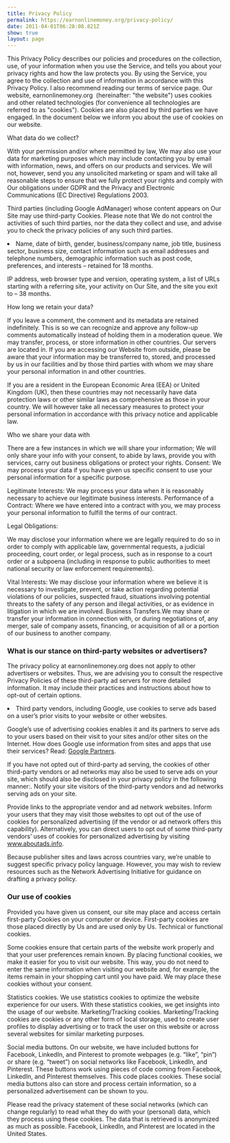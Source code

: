 ```yaml
---
title: Privacy Policy
permalink: https://earnonlinemoney.org/privacy-policy/
date: 2011-04-01T06:28:08.821Z
show: true
layout: page
---
```

This Privacy Policy describes our policies and procedures on the collection, use, of your information when you use the Service, and tells you about your privacy rights and how the law protects you. By using the Service, you agree to the collection and use of information in accordance with this Privacy Policy. I also recommend reading our terms of service page. Our website, earnonlinemoney.org&nbsp; (hereinafter: "the website") uses cookies and other related technologies (for convenience all technologies are referred to as "cookies"). Cookies are also placed by third parties we have engaged. In the document below we inform you about the use of cookies on our website.

What data do we collect?

With your permission and/or where permitted by law, We may also use your data for marketing purposes which may include contacting you by email with information, news, and offers on our products and services. We will not, however, send you any unsolicited marketing or spam and will take all reasonable steps to ensure that we fully protect your rights and comply with Our obligations under GDPR and the Privacy and Electronic Communications (EC Directive) Regulations 2003.

Third parties (including Google AdManager) whose content appears on Our Site may use third-party Cookies. Please note that We do not control the activities of such third parties, nor the data they collect and use, and advise you to check the privacy policies of any such third parties.<li>Name, date of birth, gender, business/company name, job title, business sector, business size, contact information such as email addresses and telephone numbers, demographic information such as post code, preferences, and interests – retained for 18 months.

IP address, web browser type and version, operating system, a list of URLs starting with a referring site, your activity on Our Site, and the site you exit to – 38 months.

How long we retain your data?

If you leave a comment, the comment and its metadata are retained indefinitely. This is so we can recognize and approve any follow-up comments automatically instead of holding them in a moderation queue.
We may transfer, process, or store information in other countries. Our servers are located in. If you are accessing our Website from outside, please be aware that your information may be transferred to, stored, and processed by us in our facilities and by those third parties with whom we may share your personal information in and other countries.

If you are a resident in the European Economic Area (EEA) or United Kingdom (UK), then these countries may not necessarily have data protection laws or other similar laws as comprehensive as those in your country. We will however take all necessary measures to protect your personal information in accordance with this privacy notice and applicable law.

Who we share your data with

There are a few instances in which we will share your information; We will only share your info with your consent, to abide by laws, provide you with services, carry out business obligations or protect your rights. Consent: We may process your data if you have given us specific consent to use your personal information for a specific purpose.

Legitimate Interests: We may process your data when it is reasonably necessary to achieve our legitimate business interests.
Performance of a Contract: Where we have entered into a contract with you, we may process your personal information to fulfill the terms of our contract.

Legal Obligations:

We may disclose your information where we are legally required to do so in order to comply with applicable law, governmental requests, a judicial proceeding, court order, or legal process, such as in response to a court order or a subpoena (including in response to public authorities to meet national security or law enforcement requirements).

Vital Interests:  We may disclose your information where we believe it is necessary to investigate, prevent, or take action regarding potential violations of our policies, suspected fraud, situations involving potential threats to the safety of any person and illegal activities, or as evidence in litigation in which we are involved.
Business Transfers.We may share or transfer your information in connection with, or during negotiations of, any merger, sale of company assets, financing, or acquisition of all or a portion of our business to another company.

### What is our stance on third-party websites or advertisers?

The privacy policy at earnonlinemoney.org does not apply to other advertisers or websites. Thus, we are advising you to consult the respective Privacy Policies of these third-party ad servers for more detailed information. It may include their practices and instructions about how to opt-out of certain options.<li>Third party vendors, including Google, use cookies to serve ads based on a user’s prior visits to your website or other websites.

Google’s use of advertising cookies enables it and its partners to serve ads to your users based on their visit to your sites and/or other sites on the Internet.
How does Google use information from sites and apps that use their services? Read: [Google Partners](https://policies.google.com/technologies/partner-sites).

If you have not opted out of third-party ad serving, the cookies of other third-party vendors or ad networks may also be used to serve ads on your site, which should also be disclosed in your privacy policy in the following manner:. Notify your site visitors of the third-party vendors and ad networks serving ads on your site.

Provide links to the appropriate vendor and ad network websites.
Inform your users that they may visit those websites to opt out of the use of cookies for personalized advertising (if the vendor or ad network offers this capability). Alternatively, you can direct users to opt out of some third-party vendors’ uses of cookies for personalized advertising by visiting www.aboutads.info.

Because publisher sites and laws across countries vary, we’re unable to suggest specific privacy policy language. However, you may wish to review resources such as the Network Advertising Initiative for guidance on drafting a privacy policy.

### Our use of cookies

Provided you have given us consent, our site may place and access certain first-party Cookies on your computer or device. First-party cookies are those placed directly by Us and are used only by Us.
Technical or functional cookies.

Some cookies ensure that certain parts of the website work properly and that your user preferences remain known. By placing functional cookies, we make it easier for you to visit our website. This way, you do not need to enter the same information when visiting our website and, for example, the items remain in your shopping cart until you have paid. We may place these cookies without your consent.

Statistics cookies.
We use statistics cookies to optimize the website experience for our users. With these statistics cookies, we get insights into the usage of our website.
Marketing/Tracking cookies.
Marketing/Tracking cookies are cookies or any other form of local storage, used to create user profiles to display advertising or to track the user on this website or across several websites for similar marketing purposes.

Social media buttons.
On our website, we have included buttons for Facebook, LinkedIn, and Pinterest to promote webpages (e.g. “like”, “pin”) or share (e.g. “tweet”) on social networks like Facebook, LinkedIn, and Pinterest. These buttons work using pieces of code coming from Facebook, LinkedIn, and Pinterest themselves. This code places cookies. These social media buttons also can store and process certain information, so a personalized advertisement can be shown to you.

Please read the privacy statement of these social networks (which can change regularly) to read what they do with your (personal) data, which they process using these cookies. The data that is retrieved is anonymized as much as possible. Facebook, LinkedIn, and Pinterest are located in the United States.